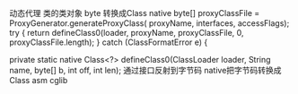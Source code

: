   动态代理
    类的类对象
     byte 转换成Class native
      byte[] proxyClassFile = ProxyGenerator.generateProxyClass(
                    proxyName, interfaces, accessFlags);
                try {
                    return defineClass0(loader, proxyName,
                                        proxyClassFile, 0, proxyClassFile.length);
                } catch (ClassFormatError e) {                    
                    
  private static native Class<?> defineClass0(ClassLoader loader, String name,
                                                                    byte[] b, int off, int len);
    通过接口反射到字节码 native把字节码转换成Class
    asm cglib
    
    
    
    